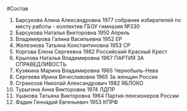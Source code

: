 #Состав
1. Барсукова Алина Александровна 1977 собрание избирателей по месту работы - коллектив ГБОУ гимназия №330
2. Барсукова Наталья Викторовна 1950 Апрель
3. Владимирова Галина Васильевна 1952 ЕР
4. Железнова Татьяна Константиновна 1953 СР
5. Коргова Елена Сергеевна 1982 Российский Красный Крест
6. Крылова Наталья Владимировна 1967 ПАРТИЯ ЗА СПРАВЕДЛИВОСТЬ
7. Кузякина Марина Владимировна 1965 Чернобыль-Нева
8. Сергеева Ирина Вячеславовна 1965 За женщин России
9. Сгрекозов Николай Александрович 1982 ЯБЛОКО
10. Турыгина Анна Викторовна 1974 ЛДПР
11. Ушакова Татьяна Викторовна 1964 Партия пенсионеров России
12. Фадин Геннадий Евгеньевич 1953 КПРФ

